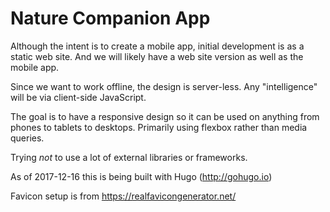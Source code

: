 Nature Companion App
====================

Although the intent is to create a mobile app,
initial development is as a static web site.
And we will likely have a web site version as well as the mobile app.

Since we want to work offline, the design is server-less.
Any "intelligence" will be via client-side JavaScript.

The goal is to have a responsive design
so it can be used on anything from phones to tablets to desktops.
Primarily using flexbox rather than media queries.

Trying *not* to use a lot of external libraries or frameworks.

As of 2017-12-16 this is being built with Hugo (http://gohugo.io)

Favicon setup is from https://realfavicongenerator.net/